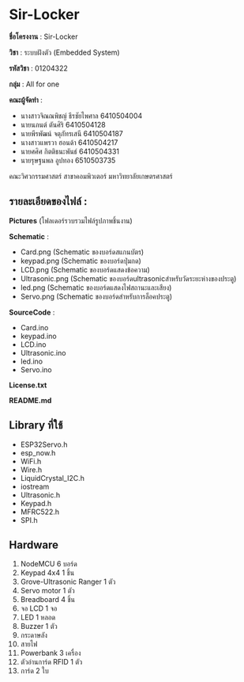 # Sir-Locker

**ชื่อโครงงาน** : Sir-Locker

**วิชา** : ระบบฝังตัว (Embedded System) 

**รหัสวิชา** : 01204322

**กลุ่ม** : All for one

**คณะผู้จัดทำ** :
- นางสาวจิณณพิชญ์ ธีรชัยไพศาล 6410504004
- นายนภนต์ ตันศิริ  6410504128
- นายพีรพัฒน์ จตุภัทรเสนี 6410504187
- นางสาวแพรวา ฮอนด้า 6410504217
- นายศศิศ กิตติธนะพันธ์ 6410504331
- นายรุษฐนพล อูปทอง 6510503735

คณะวิศวกรรมศาสตร์ สาขาคอมพิวเตอร์ มหาวิทยาลัยเกษตรศาสตร์

## รายละเอียดของไฟล์ :
**Pictures** (โฟลเดอร์รวบรวมไฟล์รูปภาพชิ้นงาน)

**Schematic** :
- Card.png (Schematic ของบอร์ดสแกนบัตร)
- keypad.png (Schematic ของบอร์ดปุ่มกด)
- LCD.png (Schematic ของบอร์ดแสดงข้อความ)
- Ultrasonic.png (Schematic ของบอร์ดultrasonicสำหรับวัดระยะห่างของประตู)
- led.png (Schematic ของบอร์ดแสดงไฟสถานะและเสียง)
- Servo.png (Schematic ของบอร์ดสำหรับการล็อคประตู)

**SourceCode** :
- Card.ino
- keypad.ino
- LCD.ino
- Ultrasonic.ino
- led.ino
- Servo.ino

**License.txt**

**README.md**		

## Library ที่ใช้
- ESP32Servo.h
- esp_now.h
- WiFi.h
- Wire.h
- LiquidCrystal_I2C.h
- iostream
- Ultrasonic.h
- Keypad.h
- MFRC522.h
- SPI.h


## Hardware
1. NodeMCU 6 บอร์ด
2. Keypad 4x4 1 ชิ้น
3. Grove-Ultrasonic Ranger 1 ตัว
4. Servo motor 1 ตัว
5. Breadboard 4 ชิ้น
6. จอ LCD 1 จอ
7. LED 1 หลอด
8. Buzzer 1 ตัว
9. กระดาษลัง
10. สายไฟ
11. Powerbank 3 เครื่อง
12. ตัวอ่านการ์ด RFID 1 ตัว
13. การ์ด 2 ใบ
